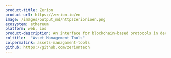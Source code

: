 ```yaml
---
product-title: Zerion
product-url: https://zerion.io/en
image: /images/output_md/httpszerionioen.png
ecosystem: ethereum
platform: web, ios
product-description: An interface for blockchain-based protocols in decentralized finance applications.
coltitle:  "Asset Management Tools"
colpermalink: assets-managament-tools
github: https://github.com/zeriontech
---
```


